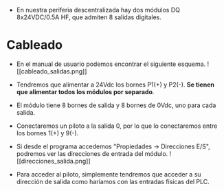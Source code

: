 - En nuestra periferia descentralizada hay dos módulos DQ 8x24VDC/0.5A HF, que admiten 8 salidas digitales.

# Cableado

- En el manual de usuario podemos encontrar el siguiente esquema.
![[cableado_salidas.png]]

- Tendremos que alimentar a 24Vdc los bornes P1(+) y P2(-). **Se tienen que alimentar todos los módulos por separado**.
- El módulo tiene 8 bornes de salida y 8 bornes de 0Vdc, uno para cada salida.
- Conectaremos un piloto a la salida 0, por lo que lo conectaremos entre los bornes 1(+) y 9(-).
- Si desde el programa accedemos "Propiedades -> Direcciones E/S", podremos ver las direcciones de entrada del módulo.
![[direcciones_salida.png]]
- Para acceder al piloto, simplemente tendremos que acceder a su dirección de salida como haríamos con las entradas físicas del PLC.